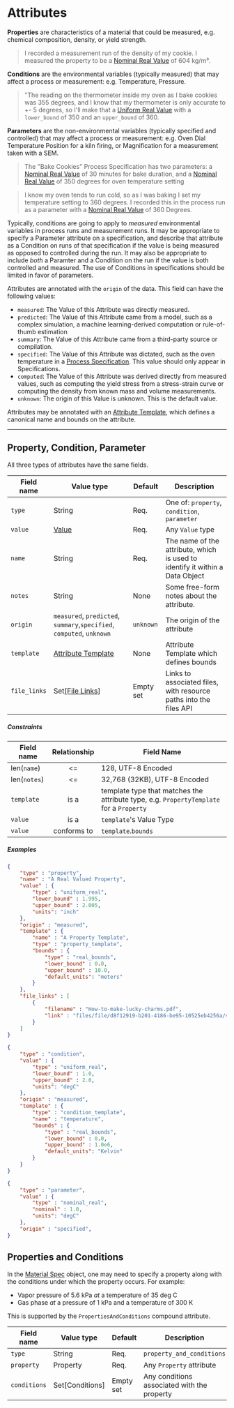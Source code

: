 # Attributes

**Properties** are characteristics of a material that could be measured, e.g. chemical composition, density, or yield strength.

> I recorded a measurement run of the density of my cookie.
I measured the property to be a [Nominal Real Value](../value-types/#nominal-real-value) of 604 kg/m³.

**Conditions** are the environmental variables (typically measured) that may affect a process or measurement: e.g. Temperature, Pressure.
>  "The reading on the thermometer inside my oven as I bake cookies was 355 degrees, and I know that my thermometer is only accurate to +- 5 degrees, so I'll make that a [Uniform Real Value](../value-types/#uniform-real-value) with a `lower_bound` of 350 and an `upper_bound` of 360.

**Parameters** are the non-environmental variables (typically specified and controlled) that may affect a process or measurement: e.g. Oven Dial Temperature Position for a kiln firing, or Magnification for a measurement taken with a SEM.
>  The "Bake Cookies" Process Specification has two parameters: a [Nominal Real Value](../value-types/#nominal-real-value) of 30 minutes for bake duration, and a [Nominal Real Value](../value-types/#nominal-real-value) of 350 degrees for oven temperature setting

> I know my oven tends to run cold, so as I was baking I set my temperature setting to 360 degrees.
I recorded this in the process run as a parameter with a [Nominal Real Value](../value-types/#nominal-real-value) of 360 Degrees.

Typically, conditions are going to apply to _measured_ environmental variables in process runs and measurement runs.
It may be appropriate to specify a Parameter attribute on a specification, and describe that attribute as a Condition on runs of that specification if the value is being measured as opposed to controlled during the run.
It may also be appropriate to include _both_ a Paramter and a Condition on the run if the value is both controlled and measured.
The use of Conditions in specifications should be limited in favor of parameters.

Attributes are annotated with the `origin` of the data.  This field can have the following values:

- `measured`: The Value of this Attribute was directly measured.
- `predicted`: The Value of this Attribute came from a model, such as a complex simulation, a machine learning-derived computation or rule-of-thumb estimation
- `summary`: The Value of this Attribute came from a third-party source or compilation.  
- `specified`: The Value of this Attribute was dictated, such as the oven temperature in a [Process Specification](../objects#process-specification).  This value should only appear in Specifications.
- `computed`: The Value of this Attribute was derived directly from measured values, such as computing the yield stress from a stress-strain curve or computing the density from known mass and volume measurements.
- `unknown`: The origin of this Value is unknown.  This is the default value.

Attributes may be annotated with an [Attribute Template](../attribute-templates), which defines a canonical name and bounds on the attribute.

---

## Property, Condition, Parameter

All three types of attributes have the same fields.

Field name   | Value type | Default | Description
-------------|------------|---------|-------------
`type`       | String     | Req.    | One of: `property`, `condition`, `parameter`
`value`      | [Value](../value-types) | Req. | Any `Value` type
`name`       | String    | Req. | The name of the attribute, which is used to identify it within a Data Object
`notes`      | String     | None | Some free-form notes about the attribute.
`origin`     | `measured`, `predicted`, `summary`,`specified`, `computed`, `unknown` | `unknown` | The origin of the attribute
`template`   | [Attribute Template](../attribute-templates) | None | Attribute Template which defines bounds
`file_links` | Set[\[File Links](../file-links)] | Empty set | Links to associated files, with resource paths into the files API

##### Constraints

Field name | Relationship | Field Name
-----------|:------------:|------------
len(`name`) | <=    | 128, UTF-8 Encoded
len(`notes`)  | <=    | 32,768 (32KB), UTF-8 Encoded
`template` | is a | template type that matches the attribute type, e.g. `PropertyTemplate` for a `Property`
`value`| is a | `template`'s Value Type
`value`| conforms to | `template`.`bounds`

##### Examples

```json
{
    "type" : "property",
    "name" : "A Real Valued Property",
    "value" : {
        "type" : "uniform_real",
        "lower_bound" : 1.995,
        "upper_bound" : 2.005,
        "units": "inch"
    },
    "origin" : "measured",
    "template" : {
        "name" : "A Property Template",
        "type" : "property_template",
        "bounds" : {
            "type" : "real_bounds",
            "lower_bound" : 0.0,
            "upper_bound" : 10.0,
            "default_units": "meters"
        }
    },
    "file_links" : [
        {
            "filename" : "How-to-make-lucky-charms.pdf",
            "link" : "files/file/d8f12919-b201-4186-be95-10525eb4256a/version/2"
        }
    ]
}
```

```json
{
    "type" : "condition",
    "value" : {
        "type" : "uniform_real",
        "lower_bound" : 1.0,
        "upper_bound" : 2.0,
        "units": "degC"
    },
    "origin" : "measured",
    "template" : {
        "type" : "condition_template",
        "name" : "temperature",
        "bounds" : {
            "type" : "real_bounds",
            "lower_bound" : 0.0,
            "upper_bound" : 1.0e6,
            "default_units": "Kelvin"
        }
    }
}
```

```json
{
    "type" : "parameter",
    "value" : {
        "type" : "nominal_real",
        "nominal" : 1.0,
        "units": "degC"
    },
    "origin" : "specified",
}
```

## Properties and Conditions

In the [Material Spec](../objects#material-specification) object,
one may need to specify a property along with the conditions under which the property occurs.
For example:

 - Vapor pressure of 5.6 kPa _at_ a temperature of 35 deg C
 - Gas phase _at_ a pressure of 1 kPa and a temperature of 300 K

This is supported by the `PropertiesAndConditions` compound attribute.

Field name   | Value type | Default | Description
-------------|------------|---------|-------------
`type`       | String     | Req.    | `property_and_conditions`
`property`   | Property   | Req.    | Any `Property` attribute
`conditions` | Set[Conditions] | Empty set | Any conditions associated with the property
